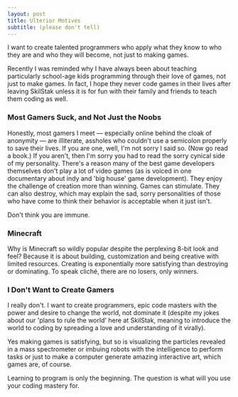 ```yaml
---
layout: post
title: Ulterior Motives
subtitle: (please don't tell)
---
```


I want to create talented programmers who apply what they know to who they
are and who they will become, not just to making games.

Recently I was reminded why I have always been about teaching particularly
school-age kids programming through their love of games, not just to make
games. In fact, I hope they never code games in their lives after leaving
SkilStak unless it is for fun with their family and friends to teach them
coding as well.

### Most Gamers Suck, and Not Just the Noobs

Honestly, most gamers I meet &mdash; especially online behind the
cloak of anonymity &mdash; are illiterate, assholes who couldn't use a
semicolon properly to save their lives. If you are one, well, I'm not
sorry I said so. (Now go read a book.) If you aren't, then I'm sorry
you had to read the sorry cynical side of my personality. There's a
reason many of the best game developers themselves don't play a lot
of video games (as is voiced in one documentary about indy and 'big
house' game development). They enjoy the challenge of creation more
than winning. Games can stimulate. They can also destroy, which may
explain the sad, sorry personalities of those who have come to think
their behavior is acceptable when it just isn't.

Don't think you are immune. 

### Minecraft

Why is Minecraft so wildly popular despite the perplexing 8-bit look
and feel? Because it is about building, customization and being creative
with limited resources. Creating is exponentially more satisfying than
destroying or dominating. To speak cliché, there are no losers, only
winners.

### I Don't Want to Create Gamers

I really don't. I want to create programmers, epic code masters with the
power and desire to change the world, not dominate it (despite my jokes
about our 'plans to rule the world' here at SkilStak, meaning to introduce
the world to coding by spreading a love and understanding of it virally).

Yes making games is satisfying, but so is visualizing the particles
revealed in a mass spectrometer or imbuing robots with the intelligence
to perform tasks or just to make a computer generate amazing interactive
art, which games are, of course.

Learning to program is only the beginning. The question is what will you use
your coding mastery for.
